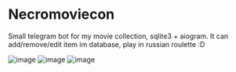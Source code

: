 # Necromoviecon
Small telegram bot for my movie collection, sqlite3 + aiogram. It can add/remove/edit item im database, play in russian roulette :D 

![image](https://user-images.githubusercontent.com/63122696/111368552-15e63180-86a7-11eb-9537-55640a737cf1.png)
![image](https://user-images.githubusercontent.com/63122696/111368653-31e9d300-86a7-11eb-83a2-5dce4f5fedad.png)
![image](https://user-images.githubusercontent.com/63122696/111368709-40d08580-86a7-11eb-83e5-4bb8b4ba6bad.png)
